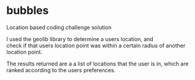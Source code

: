 # bubbles

Location based coding challenge solution

I used the geolib library to determine a users location, and  
check if that users location point was within a certain radius 
of another location point. 

The results returned are a a list of locations that the 
user is in, which are ranked according to the users preferences.  


